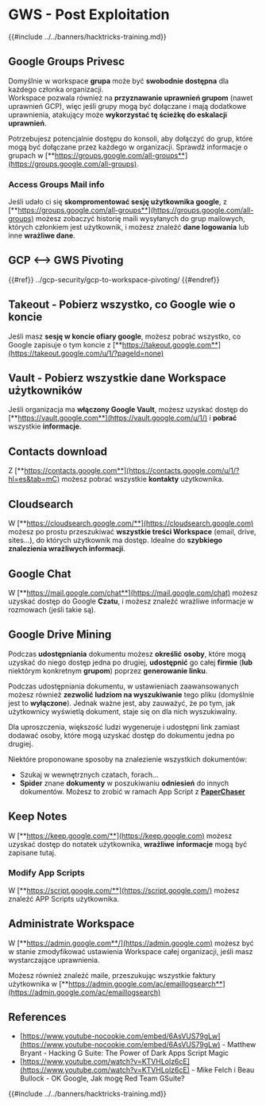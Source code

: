 # GWS - Post Exploitation

{{#include ../../banners/hacktricks-training.md}}

## Google Groups Privesc

Domyślnie w workspace **grupa** może być **swobodnie dostępna** dla każdego członka organizacji.\
Workspace pozwala również na **przyznawanie uprawnień grupom** (nawet uprawnień GCP), więc jeśli grupy mogą być dołączane i mają dodatkowe uprawnienia, atakujący może **wykorzystać tę ścieżkę do eskalacji uprawnień**.

Potrzebujesz potencjalnie dostępu do konsoli, aby dołączyć do grup, które mogą być dołączane przez każdego w organizacji. Sprawdź informacje o grupach w [**https://groups.google.com/all-groups**](https://groups.google.com/all-groups).

### Access Groups Mail info

Jeśli udało ci się **skompromentować sesję użytkownika google**, z [**https://groups.google.com/all-groups**](https://groups.google.com/all-groups) możesz zobaczyć historię maili wysyłanych do grup mailowych, których członkiem jest użytkownik, i możesz znaleźć **dane logowania** lub inne **wrażliwe dane**.

## GCP <--> GWS Pivoting

{{#ref}}
../gcp-security/gcp-to-workspace-pivoting/
{{#endref}}

## Takeout - Pobierz wszystko, co Google wie o koncie

Jeśli masz **sesję w koncie ofiary google**, możesz pobrać wszystko, co Google zapisuje o tym koncie z [**https://takeout.google.com**](https://takeout.google.com/u/1/?pageId=none)

## Vault - Pobierz wszystkie dane Workspace użytkowników

Jeśli organizacja ma **włączony Google Vault**, możesz uzyskać dostęp do [**https://vault.google.com**](https://vault.google.com/u/1/) i **pobrać** wszystkie **informacje**.

## Contacts download

Z [**https://contacts.google.com**](https://contacts.google.com/u/1/?hl=es&tab=mC) możesz pobrać wszystkie **kontakty** użytkownika.

## Cloudsearch

W [**https://cloudsearch.google.com/**](https://cloudsearch.google.com) możesz po prostu przeszukiwać **wszystkie treści Workspace** (email, drive, sites...), do których użytkownik ma dostęp. Idealne do **szybkiego znalezienia wrażliwych informacji**.

## Google Chat

W [**https://mail.google.com/chat**](https://mail.google.com/chat) możesz uzyskać dostęp do Google **Czatu**, i możesz znaleźć wrażliwe informacje w rozmowach (jeśli takie są).

## Google Drive Mining

Podczas **udostępniania** dokumentu możesz **określić** **osoby**, które mogą uzyskać do niego dostęp jedna po drugiej, **udostępnić** go całej **firmie** (**lub** niektórym konkretnym **grupom**) poprzez **generowanie linku**.

Podczas udostępniania dokumentu, w ustawieniach zaawansowanych możesz również **zezwolić ludziom na wyszukiwanie** tego pliku (domyślnie jest to **wyłączone**). Jednak ważne jest, aby zauważyć, że po tym, jak użytkownicy wyświetlą dokument, staje się on dla nich wyszukiwalny.

Dla uproszczenia, większość ludzi wygeneruje i udostępni link zamiast dodawać osoby, które mogą uzyskać dostęp do dokumentu jedna po drugiej.

Niektóre proponowane sposoby na znalezienie wszystkich dokumentów:

- Szukaj w wewnętrznych czatach, forach...
- **Spider** znane **dokumenty** w poszukiwaniu **odniesień** do innych dokumentów. Możesz to zrobić w ramach App Script z [**PaperChaser**](https://github.com/mandatoryprogrammer/PaperChaser)

## **Keep Notes**

W [**https://keep.google.com/**](https://keep.google.com) możesz uzyskać dostęp do notatek użytkownika, **wrażliwe** **informacje** mogą być zapisane tutaj.

### Modify App Scripts

W [**https://script.google.com/**](https://script.google.com/) możesz znaleźć APP Scripts użytkownika.

## **Administrate Workspace**

W [**https://admin.google.com**/](https://admin.google.com) możesz być w stanie zmodyfikować ustawienia Workspace całej organizacji, jeśli masz wystarczające uprawnienia.

Możesz również znaleźć maile, przeszukując wszystkie faktury użytkownika w [**https://admin.google.com/ac/emaillogsearch**](https://admin.google.com/ac/emaillogsearch)

## References

- [https://www.youtube-nocookie.com/embed/6AsVUS79gLw](https://www.youtube-nocookie.com/embed/6AsVUS79gLw) - Matthew Bryant - Hacking G Suite: The Power of Dark Apps Script Magic
- [https://www.youtube.com/watch?v=KTVHLolz6cE](https://www.youtube.com/watch?v=KTVHLolz6cE) - Mike Felch i Beau Bullock - OK Google, Jak mogę Red Team GSuite?

{{#include ../../banners/hacktricks-training.md}}
